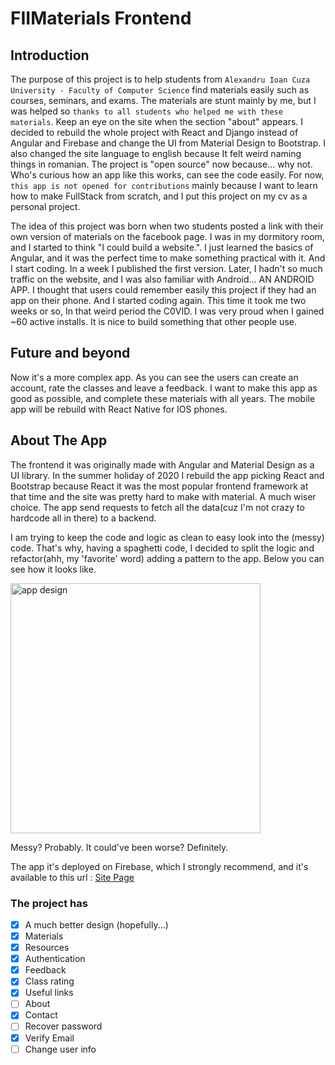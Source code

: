 # FIIMaterials Frontend

## Introduction

The purpose of this project is to help students from `Alexandru Ioan Cuza University - Faculty of Computer Science` find materials easily such as courses, seminars, and exams.
The materials are stunt mainly by me, but I was helped so `thanks to all students who helped me with these materials`. Keep an eye on the site when the section "about" appears.
I decided to rebuild the whole project with React and Django instead of Angular and Firebase and change the UI from Material Design to Bootstrap. I also changed the site language to english because It felt weird
naming things in romanian. The project is "open source" now because... why not. Who's curious how an app like this works, can see the code easily. For now, `this app is not opened for contributions` mainly because 
I want to learn how to make FullStack from scratch, and I put this project on my cv as a personal project.

The idea of this project was born when two students posted a link with their own version of materials on the facebook page. I was in my dormitory room, and I started to think "I could build a website.". I just learned the basics of Angular, and it was the perfect time to make something practical with it. And I start coding. In a week I published the first version. Later, I hadn't so much traffic on the website, and I was also familiar with Android... AN ANDROID APP. I thought that users could remember easily this project if they had an app on their phone. And I started coding again. This time it took me two weeks or so, In that weird period the C0VID. I was very proud when I gained ~60 active installs. It is nice to build something that other people use.

## Future and beyond 
Now it's a more complex app. As you can see the users can create an account, rate the classes and leave a feedback. I want to make this app as good as possible, and complete these materials with all years. The mobile app will be rebuild with React Native for IOS phones.  

## About The App
The frontend it was originally made with Angular and Material Design as a UI library. In the summer holiday of 2020 I rebuild the app picking React and Bootstrap because React it was the most popular frontend framework at that time and the site was pretty hard to make with material. A much wiser choice. The app send requests to fetch all the data(cuz I'm not crazy to hardcode all in there) to a backend.

I am trying to keep the code and logic as clean to easy look into the (messy) code. That's why, having a spaghetti code, I decided to split the logic and refactor(ahh, my 'favorite' word) adding a pattern to the app. Below you can see how it looks like.

<img alt="app design" src="https://i.postimg.cc/Pq7hF4RC/frontend-pattern-01.jpg" height="400">

Messy? Probably. It could've been worse? Definitely.

The app it's deployed on Firebase, which I strongly recommend, and it's available to this url : [Site Page](https://fiimaterials.valentinstamate.com)

### The project has
 - [X] A much better design (hopefully...)
 - [X] Materials
 - [X] Resources
 - [X] Authentication
 - [X] Feedback
 - [X] Class rating
 - [X] Useful links
 - [ ] About
 - [X] Contact
 - [ ] Recover password
 - [X] Verify Email
 - [ ] Change user info

